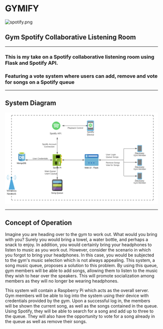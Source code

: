 # GYMIFY

![spotify.png](static/spotify.png=200x200)

## Gym Spotify Collaborative  Listening Room

---

### This is my take on a Spotify collaborative listening room using Flask and Spotify API.

### Featuring a vote system where users can add, remove and vote for songs on a Spotify queue

---

## System Diagram

![System](static/system.png)

---

## Concept of Operation

Imagine you are heading over to the gym to work out. What would you bring with you? Surely you would bring a towel, a water bottle, and perhaps a snack to enjoy. In addition, you would certainly bring your headphones to listen to music as you work out. However, consider the scenario in which you forgot to bring your headphones. In this case, you would be subjected to the gym's music selection which is not always appealing. This system, a song music queue, proposes a solution to this problem. By using this queue, gym members will be able to add songs, allowing them to listen to the music they wish to hear over the speakers. This will promote socialization among members as they will no longer be wearing headphones.

This system will contain a Raspberry Pi which acts as the overall server. Gym members will be able to log into the system using their device with credentials provided by the gym. Upon a successful log in, the members will be shown the current song, as well as the songs contained in the queue. Using Spotify, they will be able to search for a song and add up to three to the queue. They will also have the opportunity to vote for a song already in the queue as well as remove their songs.
